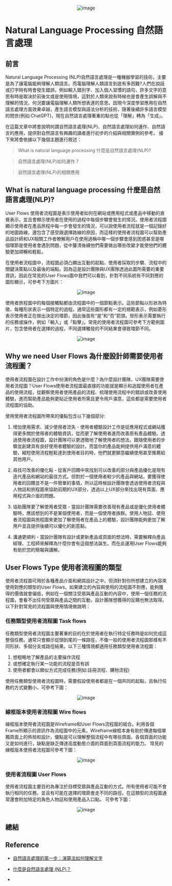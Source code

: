 <div align=center>

![image](https://github.com/CAFECA-IO/KnowledgeManagement/assets/77717533/8df60974-0ccc-4ee7-ab98-cec58e338266)


</div>

# Natural Language Processing 自然語言處理

## 前言
Natural Language Processing (NLP)自然語言處理是一種機器學習的技術，主要是為了讓電腦能夠理解人類語言。而電腦理解人類語言到底有多困難?人們在說話或打字時有時會發生錯誤，例如輸入錯別字、加入個人習慣的語句，許多文字的意思有時是取決於前後文或是使用情境，這對於人類來說有時候也是會產生誤解與不理解的情況，何況要讓電腦理解人類所想表達的意思。因現今深度學習應用在自然語言處理方面效果卓越，產生語言模型與語法分析的技術，隨著後續許多語言模型的問世(例如:ChatGPT)，現在自然語言處理著重的點也從「理解」轉為「生成」。

在這篇文章中將會說明何謂自然語言處理(NLP)、自然語言處理如何運作、自然語言的應用，提供對自然語言有興趣的讀者進行初步的介紹與相關實例的參考。
接下來將會依據以下幾個主題進行敘述：
> What is natural language processing 什麼是自然語言處理(NLP)?

> 自然語言處理(NLP)如何運作？

> 自然語言處理(NLP)的相關應用

## What is natural language processing 什麼是自然語言處理(NLP)?
User Flows 使用者流程圖是表示使用者如何在網站或應用程式或產品中移動的直覺表示，並且會顯示使用者在使用的過程中每個步驟會發生的情況。使用者流程圖顯示使用者在產品旅程中每一步會發生的情況，可以說使用者流程就是一個記錄好的地圖路線，還包含了感受跟選擇路線的原因，而這樣的使用者流程圖可以幫助產品設計師和UX相關工作者暸解用戶在使用過稱中哪一個步驟會感到困惑甚至是哪個環節是使用者會遇到問題，從中釐清後續他們需要做出哪些改變才能使他們的體驗更加順暢和輕鬆。

在使用者流程圖中，流程圖必須凸顯出互動的起點、使用者採取的步驟、流程中的關鍵決策點以及最後的端點。因為這是設計團隊與UX團隊透過此圖所需要的重要資訊，因此在常見的User Flows圖中我們可以看到，針對不同系統有不同對應的圖形顯示，可參考下方圖片：
<div align=center>
  
![image](https://github.com/CAFECA-IO/KnowledgeManagement/assets/77717533/77d9ac8b-8c14-4f08-9961-8021bd2f032d)

</div>

使用者旅程圖中的每個接觸點都由流程圖中的一個節點表示。這些節點以形狀為特徵，每種形狀表示一個特定的過程。通常這些圖形都有一定的規範表示，例如菱形表示使用者正在做出決定的環節，因此後面有“是”和“否”箭頭。矩形表示需要執行的任務或操作，例如「輸入」或「點擊」。常見的使用者流程圖可參考下方範例圖片，包含使用者在選擇的過程，不同選擇觸發的不同結果會導致環節不同。
<div align=center>
  
![image](https://github.com/CAFECA-IO/KnowledgeManagement/assets/77717533/0fcc84d5-5ecd-4d37-bb00-714d58364206)

</div>

## Why we need User Flows 為什麼設計師需要使用者流程圖？
使用者流程圖在設計工作中扮演的角色是什麼？為什麼設計團隊、UX團隊需要使用者流程圖？User Flows使用者流程圖最直接的功能就是顯示和追蹤使用者在產品的使用流程，從觀察使用者使用產品的流程、梳理使用流程中的錯誤或改善使用體驗，進而幫助產品能夠更貼近使用者所需且更令用戶滿意，這些都是需要使用者流程圖的協助。

使用使用者流程圖所帶來的優點包含以下幾個部分:
1. 增加使用需求、減少使用者流失 - 使用者體驗設計工作是從應用程式或網站獲得更多關於使用者的體驗資訊，從而更了解使用者進而改善原有產品體驗。透過使用者流程圖，設計團隊可以更透徹地了解使用者的想法，跟隨使用者的步驟並創建具有良好使用者體驗的設計。而當你的產品能夠提供用戶滿意的體驗，縮短使用流程輕鬆達到使用者目的時，他們就更願意繼續使用甚至推薦給其他用戶。

2. 尋找可改善的優化點 - 從客戶回饋中來找到可以改善的部分與產品優化是現有迭代產品和網站的最佳方式。但對於一個使用者較少的產品與網站，要獲得使用者的回饋並不是一件簡單的事情，所以這時候設計團隊會透過使用者流程與人物誌和旅程圖來協助前期的UX部分，透過以上UX部分來找出現有頁面、應用程式與介面的問題。

3. 協助團隊更了解使用者受眾 - 當設計團隊需要改善現有產品或是優化使用者體驗時，應該想到的不是某個使用者，而是一個使用者族群。使用人物誌、使用者流程圖與旅程圖來更加了解使用者在產品上的體驗，設計團隊能夠更加了解用戶並且提供後續可以優化的創意點。

4. 溝通更順利 - 當設計團隊有設計或更新產品或頁面的想法時，需要解釋向產品經理、工程師來解釋為什麼你會有這個想法誕生。而在此運用User Flows能夠有助於您的簡報與講解。

## User Flows Type 使用者流程圖的類型
使用者流程圖可用於各種產品介面和網頁設計之中，但須針對你所想建立的內容來使用對應的類型的User Flows，如果建立的內容與使用的流程圖不對應，能夠獲得的價值就會偏低，例如在一個關注受眾與產品互動的內容中，使用一個任務的流程圖，會看不出任何受眾與產品之間的互動，設計團隊想獲得的反饋也無法取得。以下針對常見的流程圖與使用情境做說明：

### 任務類型使用者流程圖 Task flows
任務類型使用者流程圖主要著重的目的在於使用者在執行特定任務時是如何完成這整個任務。通常只會顯示從頭到尾的一條路徑，不像一般的使用者流程圖那樣有不同形狀、多個分支或路徑結果。以下三種情境都適用任務類型使用者流程圖：
1. 想粗略地了解產品的主要操作流程
2. 或想確定執行某一功能的流程是否有誤
3. 使用者都會以類似方式完成任務(例如:註冊流程、購物流程)

使用任務類型使用者流程圖時，需要假設使用者都是在一個共同的起點，且執行任務的方式變數小，可參考下圖：

<div align=center>
  
![image](https://github.com/CAFECA-IO/KnowledgeManagement/assets/77717533/c3aa7d83-7584-437a-abca-90008e6e0e01)

</div>

### 線框版本使用者流程圖 Wire flows
線框版本使用者流程圖是Wireframe和User Flows流程圖的組合。利用各個Frame所顯示的資訊作為流程圖中的元素。Wireframe線框本身有助於傳達每個單獨頁面上的佈局和設計，優點是可以理解整個流程中有哪些頁面、各個頁面的功能又是如何進行，缺點是缺乏傳達高度動態介面的頁面到頁面流程的能力。
常見的線框版本使用者流程圖可參考下圖：

<div align=center>
  
![image](https://github.com/CAFECA-IO/KnowledgeManagement/assets/77717533/8ace5a11-5e64-48d4-b9c3-313d9ede7967)

</div>

### 使用者流程圖 User Flows
使用者流程圖主要目的為專注於目標受眾與產品互動的方式。所有使用者可能不會執行相同的任務，並且有可能在選擇的環節會走不同的路徑。在這類型的流程圖通常還會附加特定的角色人物誌和使用產品入口點。
可參考下圖：

<div align=center>
  
![image](https://github.com/CAFECA-IO/KnowledgeManagement/assets/77717533/b8a980a0-67f5-43fe-9d8a-144499b8cb95)

</div>

## 總結

## Reference
- [自然語言處理的第一步：演算法如何理解文字](https://blogs.nvidia.com.tw/blog/natural-language-processing-first-steps-how-algorithms-understand-text/)

- [什麼是自然語言處理 (NLP)？](https://aws.amazon.com/tw/what-is/nlp/)

- 
